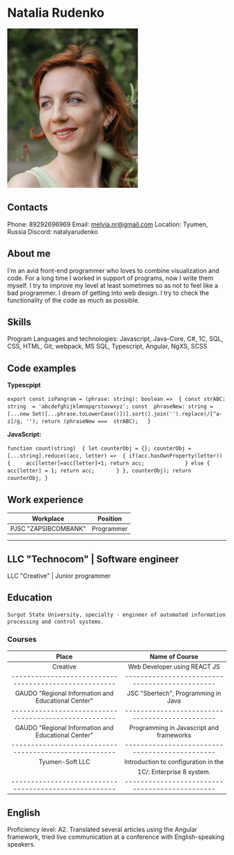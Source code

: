 
# Natalia Rudenko #

![Руденко Наталья](img/natali.jpg "Фото")

## Contacts ##

Phone: 89292696969
Email: melvia.nr@gmail.com
Location: Tyumen, Russia
Discord: natalyarudenko


## About me ##

I'm an avid front-end programmer who loves to combine visualization and code. For a long time I worked in support of programs, now I write them myself. I try to improve my level at least sometimes so as not to feel like a bad programmer. I dream of getting into web design. I try to check the functionality of the code as much as possible.


## Skills ##

Program Languages and technologies: Javascript, Java-Core, C#, 1C, SQL, CSS, HTML, Git, webpack, MS SQL, Typescript, Angular, NgXS, SCSS


## Code examples ##

**Typescpipt**

`export const isPangram = (phrase: string): boolean => 
{
  const strABC: string  = 'abcdefghijklmnopqrstuvwxyz';
  const  phraseNew: string = [...new Set([...phrase.toLowerCase()])].sort().join('').replace(/[^a-z]/g, '');
  return (phraseNew ===  strABC);  
}`

**JavaScript:**

`function count(string) 
{
  let counterObj = {};
  counterObj = [...string].reduce((acc, letter) => 
  {
    if(acc.hasOwnProperty(letter))  {    
      acc[letter]=acc[letter]+1;
      return acc;            
    } else {
    acc[letter] = 1;
    return acc;      
    }
  }, counterObj);
  return counterObj;
}`

## Work experience ##

Workplace             | Position 
:--------------------:|:----------------------:
PJSC "ZAPSIBCOMBANK"  | Programmer
-----------------------------------------------
LLC "Technocom"       | Software engineer
-----------------------------------------------
LLC "Creative"        | Junior programmer


## Education ##

    Surgut State University, specialty - engineer of automated information processing and control systems.

### Courses ###

Place                                                | Name of Course 
:---------------------------------------------------:|:--------------------------------------------:
 Creative                                            | Web Developer using REACT JS 
-----------------------------------------------------|---------------------------------------------- 
 GAUDO "Regional Information and Educational Center" | JSC "Sbertech", Programming in Java 
-----------------------------------------------------|---------------------------------------------- 
 GAUDO "Regional Information and Educational Center" | Programming in Javascript and frameworks
-----------------------------------------------------|---------------------------------------------- 
 Tyumen-Soft LLC                                     | Introduction to configuration in the 
                                                     | 1C/: Enterprise 8 system.
-----------------------------------------------------|----------------------------------------------

## English ##

Proficiency level: A2. 
Translated several articles using the Angular framework, tried live communication at a conference with English-speaking speakers.
